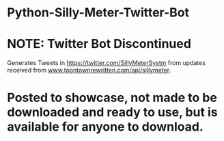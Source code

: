 # Python-Silly-Meter-Twitter-Bot
# NOTE: Twitter Bot Discontinued
Generates Tweets in https://twitter.com/SillyMeterSystm from updates received from www.toontownrewritten.com/api/sillymeter.

# Posted to showcase, not made to be downloaded and ready to use, but is available for anyone to download.
